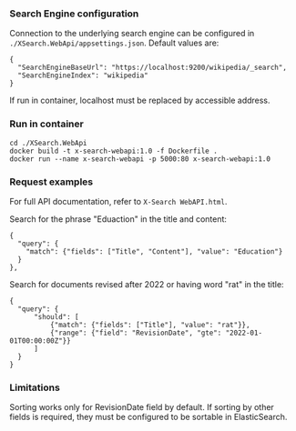 ### Search Engine configuration
Connection to the underlying search engine can be configured in `./XSearch.WebApi/appsettings.json`. Default values are:
```
{
  "SearchEngineBaseUrl": "https://localhost:9200/wikipedia/_search",
  "SearchEngineIndex": "wikipedia"
}
```
If run in container, localhost must be replaced by accessible address.

### Run in container
```
cd ./XSearch.WebApi
docker build -t x-search-webapi:1.0 -f Dockerfile .
docker run --name x-search-webapi -p 5000:80 x-search-webapi:1.0
```

### Request examples
For full API documentation, refer to `X-Search WebAPI.html`.

Search for the phrase "Eduaction" in the title and content:
```
{
  "query": {
    "match": {"fields": ["Title", "Content"], "value": "Education"}
  }
},
```

Search for documents revised after 2022 or having word "rat" in the title:
```
{
  "query": {
      "should": [
          {"match": {"fields": ["Title"], "value": "rat"}},
          {"range": {"field": "RevisionDate", "gte": "2022-01-01T00:00:00Z"}}
      ]
  }
}
```

### Limitations
Sorting works only for RevisionDate field by default. If sorting by other fields is required, they must be configured to be sortable in ElasticSearch.